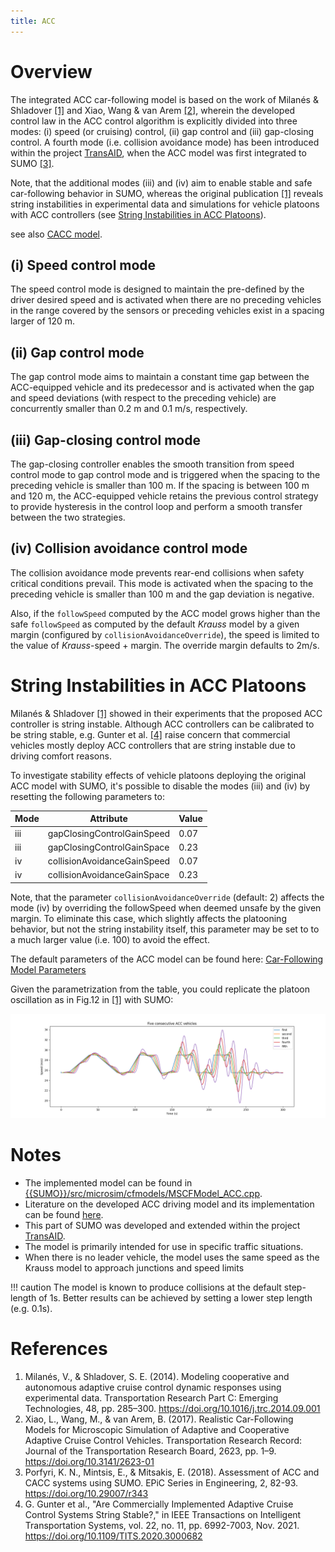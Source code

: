 ```yaml
---
title: ACC
---
```


# Overview

The integrated ACC car-following model is based on the work of Milanés &
Shladover [\[1\]](#references) and Xiao, Wang & van Arem [\[2\]](#references), wherein the developed
control law in the ACC control algorithm is explicitly divided into
three modes: (i) speed (or cruising) control, (ii) gap control
and (iii) gap-closing control. A fourth mode (i.e. collision avoidance mode) has
been introduced within the project [TransAID](https://www.transaid.eu), when the ACC model was first integrated to SUMO [\[3\]](#references).

Note, that the additional modes (iii) and (iv) aim to enable stable and safe car-following behavior in SUMO,
whereas the original publication [\[1\]](#references) reveals string instabilities in experimental data and simulations
for vehicle platoons with ACC controllers (see [String Instabilities in ACC Platoons](#string_instabilities_in_acc_platoons)).

see also [CACC model](CACC.md).

## (i) Speed control mode

The speed control mode is designed to maintain the pre-defined by the
driver desired speed and is activated when there are no preceding
vehicles in the range covered by the sensors or preceding vehicles exist
in a spacing larger of 120 m.

## (ii) Gap control mode

The gap control mode aims to maintain a constant time gap between the
ACC-equipped vehicle and its predecessor and is activated when the gap
and speed deviations (with respect to the preceding vehicle) are
concurrently smaller than 0.2 m and 0.1 m/s, respectively.

## (iii) Gap-closing control mode

The gap-closing controller enables the smooth transition from speed
control mode to gap control mode and is triggered when the spacing to
the preceding vehicle is smaller than 100 m. If the spacing is between
100 m and 120 m, the ACC-equipped vehicle retains the previous control
strategy to provide hysteresis in the control loop and perform a smooth
transfer between the two strategies.

## (iv) Collision avoidance control mode

The collision avoidance mode prevents rear-end collisions when safety
critical conditions prevail. This mode is activated when the spacing to
the preceding vehicle is smaller than 100 m and the gap deviation is
negative.

Also, if the `followSpeed` computed by the ACC model grows higher than the safe `followSpeed` as computed by the default *Krauss* model by a given margin (configured by `collisionAvoidanceOverride`), the speed is limited to the value of *Krauss*-speed + margin. The override margin defaults to 2m/s.

# String Instabilities in ACC Platoons
Milanés & Shladover [\[1\]](#references) showed in their experiments that the proposed ACC controller is string instable. Although ACC controllers can be calibrated to be string stable, e.g. Gunter et al. [\[4\]](#references) raise concern that commercial vehicles mostly deploy ACC controllers that are string instable due to driving comfort reasons.

To investigate stability effects of vehicle platoons deploying the original ACC model with SUMO, it's possible to disable the modes (iii) and (iv) by resetting the following parameters to:

| Mode | Attribute | Value |
| --- | --- | --- |
| iii | gapClosingControlGainSpeed | 0.07 |
| iii | gapClosingControlGainSpace | 0.23 |
| iv | collisionAvoidanceGainSpeed | 0.07 |
| iv | collisionAvoidanceGainSpace | 0.23 |

Note, that the parameter `collisionAvoidanceOverride` (default: 2) affects the mode (iv) by overriding the followSpeed when deemed unsafe by the given margin. To eliminate this case, which slightly affects the platooning behavior, but not the string instability itself, this parameter may be set to to a much larger value (i.e. 100) to avoid the effect.

The default parameters of the ACC model can be found here: [Car-Following Model Parameters](../Definition_of_Vehicles,_Vehicle_Types,_and_Routes.md#car-following_model_parameters)

Given the parametrization from the table, you could replicate the platoon oscillation as in Fig.12 in [\[1\]](#references) with SUMO:

![ACC platoon](../images/ACC_platoon_speed.png "ACC platoon")

# Notes

- The implemented model can be found in [{{SUMO}}/src/microsim/cfmodels/MSCFModel_ACC.cpp]({{Source}}src/microsim/cfmodels/MSCFModel_ACC.cpp).
- Literature on the developed ACC driving model and its implementation
  can be found
  [here](https://www.transaid.eu/wp-content/uploads/2017/Deliverables/WP3/TransAID_D3.1_Modelling-simulation-and-assessment-of-vehicle-automations.pdf).
- This part of SUMO was developed and extended within the project
  [TransAID](https://www.transaid.eu).
- The model is primarily intended for use in specific traffic
  situations.
- When there is no leader vehicle, the model uses the same speed as the Krauss model to approach junctions and speed limits

!!! caution
    The model is known to produce collisions at the default step-length of 1s. Better results can be achieved by setting a lower step length (e.g. 0.1s).

# References

1.  Milanés, V., & Shladover, S. E. (2014). Modeling cooperative and
    autonomous adaptive cruise control dynamic responses using
    experimental data. Transportation Research Part C: Emerging
    Technologies, 48, pp. 285–300.
    <https://doi.org/10.1016/j.trc.2014.09.001>
2.  Xiao, L., Wang, M., & van Arem, B. (2017). Realistic Car-Following
    Models for Microscopic Simulation of Adaptive and Cooperative
    Adaptive Cruise Control Vehicles. Transportation Research Record:
    Journal of the Transportation Research Board, 2623, pp. 1–9.
    <https://doi.org/10.3141/2623-01>
3.	Porfyri, K. N., Mintsis, E., & Mitsakis, E. (2018). Assessment of ACC and CACC systems using SUMO.
	EPiC Series in Engineering, 2, 82-93.
	<https://doi.org/10.29007/r343>
4.  G. Gunter et al., "Are Commercially Implemented Adaptive Cruise Control Systems String Stable?,"
	in IEEE Transactions on Intelligent Transportation Systems, vol. 22, no. 11, pp. 6992-7003, Nov. 2021.
	<https://doi.org/10.1109/TITS.2020.3000682>
